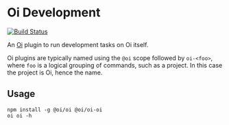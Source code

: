# Oi Development

[![Build Status](https://travis-ci.org/orlade/oi-oi.svg?branch=develop)](https://travis-ci.org/orlade/oi-oi)

An [Oi](https://github.com/orlade/oi) plugin to run development tasks on Oi itself.

Oi plugins are typically named using the `@oi` scope followed by `oi-<foo>`, where `foo` is a 
logical grouping of commands, such as a project. In this case the project is Oi, hence the name.

## Usage

    npm install -g @oi/oi @oi/oi-oi
    oi oi -h
